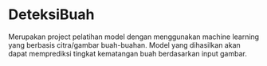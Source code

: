 # DeteksiBuah
Merupakan project pelatihan model dengan menggunakan machine learning yang berbasis citra/gambar buah-buahan. Model yang dihasilkan akan dapat memprediksi tingkat kematangan buah berdasarkan input gambar.
